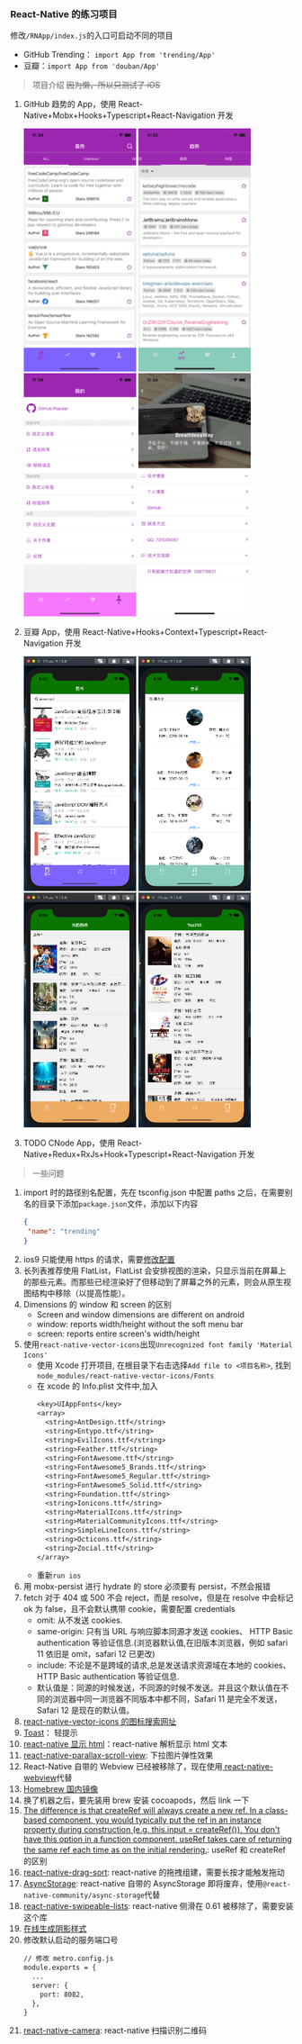 ### React-Native 的练习项目

修改`/RNApp/index.js`的入口可启动不同的项目

- GitHub Trending： `import App from 'trending/App'`
- 豆瓣：`import App from 'douban/App'`

> 项目介绍 ~~因为懒，所以只测试了 iOS~~

1. GitHub 趋势的 App，使用 React-Native+Mobx+Hooks+Typescript+React-Navigation 开发

   ![image](https://raw.githubusercontent.com/BreathlessWay/RNApp/master/screenshort/rn-github-popular.png)
   ![image](https://raw.githubusercontent.com/BreathlessWay/RNApp/master/screenshort/rn-github-trend.png)
   ![image](https://raw.githubusercontent.com/BreathlessWay/RNApp/master/screenshort/rn-github-me.png)
   ![image](https://raw.githubusercontent.com/BreathlessWay/RNApp/master/screenshort/rn-github-about.png)

2. 豆瓣 App，使用 React-Native+Hooks+Context+Typescript+React-Navigation 开发

   ![image](https://raw.githubusercontent.com/BreathlessWay/RNApp/master/screenshort/rn-douban-book.png)
   ![image](https://raw.githubusercontent.com/BreathlessWay/RNApp/master/screenshort/rn-douban-music.png)
   ![image](https://raw.githubusercontent.com/BreathlessWay/RNApp/master/screenshort/rn-douban-movie-hot.png)
   ![image](https://raw.githubusercontent.com/BreathlessWay/RNApp/master/screenshort/rn-doouban-movie-top.png)

3. TODO CNode App，使用 React-Native+Redux+RxJs+Hook+Typescript+React-Navigation 开发

> 一些问题

1. import 时的路径别名配置，先在 tsconfig.json 中配置 paths 之后，在需要别名的目录下添加`package.json`文件，添加以下内容
   ```json
   {
   	"name": "trending"
   }
   ```
2. ios9 只能使用 https 的请求，需要[修改配置](https://segmentfault.com/a/1190000002933776)
3. 长列表推荐使用 FlatList，FlatList 会安排视图的渲染，只显示当前在屏幕上的那些元素。而那些已经渲染好了但移动到了屏幕之外的元素，则会从原生视图结构中移除（以提高性能）。
4. Dimensions 的 window 和 screen 的区别
   - Screen and window dimensions are different on android
   - window: reports width/height without the soft menu bar
   - screen: reports entire screen's width/height
5. 使用`react-native-vector-icons`出现`Unrecognized font family 'Material Icons'`
   - 使用 Xcode 打开项目, 在根目录下右击选择`Add file to <项目名称>`, 找到`node_modules/react-native-vector-icons/Fonts`
   - 在 xcode 的 Info.plist 文件中,加入
     ```
     <key>UIAppFonts</key>
     <array>
       <string>AntDesign.ttf</string>
       <string>Entypo.ttf</string>
       <string>EvilIcons.ttf</string>
       <string>Feather.ttf</string>
       <string>FontAwesome.ttf</string>
       <string>FontAwesome5_Brands.ttf</string>
       <string>FontAwesome5_Regular.ttf</string>
       <string>FontAwesome5_Solid.ttf</string>
       <string>Foundation.ttf</string>
       <string>Ionicons.ttf</string>
       <string>MaterialIcons.ttf</string>
       <string>MaterialCommunityIcons.ttf</string>
       <string>SimpleLineIcons.ttf</string>
       <string>Octicons.ttf</string>
       <string>Zocial.ttf</string>
     </array>
     ```
   - 重新`run ios`
6. 用 mobx-persist 进行 hydrate 的 store 必须要有 persist，不然会报错
7. fetch 对于 404 或 500 不会 reject，而是 resolve，但是在 resolve 中会标记 ok 为 false，且不会默认携带 cookie，需要配置 credentials
   - omit: 从不发送 cookies.
   - same-origin: 只有当 URL 与响应脚本同源才发送 cookies、 HTTP Basic authentication 等验证信息.(浏览器默认值,在旧版本浏览器，例如 safari 11 依旧是 omit，safari 12 已更改)
   - include: 不论是不是跨域的请求,总是发送请求资源域在本地的 cookies、 HTTP Basic authentication 等验证信息.
   - 默认值是：同源的时候发送，不同源的时候不发送。并且这个默认值在不同的浏览器中同一浏览器不同版本中都不同，Safari 11 是完全不发送，Safari 12 是现在的默认值。
8. [react-native-vector-icons 的图标搜索网址](https://oblador.github.io/react-native-vector-icons/)
9. [Toast](https://github.com/crazycodeboy/react-native-easy-toast)： 轻提示
10. [react-native 显示 html](https://github.com/jsdf/react-native-htmlview)：react-native 解析显示 html 文本
11. [react-native-parallax-scroll-view](https://github.com/i6mi6/react-native-parallax-scroll-view): 下拉图片弹性效果
12. React-Native 自带的 Webview 已经被移除了，现在使用[
    react-native-webview](https://github.com/react-native-community/react-native-webview)代替
13. [Homebrew 国内镜像](https://lug.ustc.edu.cn/wiki/mirrors/help/brew.git)
14. 换了机器之后，要先装用 brew 安装 cocoapods，然后 link 一下
15. [The difference is that createRef will always create a new ref. In a class-based component, you would typically put the ref in an instance property during construction (e.g. this.input = createRef()). You don't have this option in a function component. useRef takes care of returning the same ref each time as on the initial rendering.](https://stackoverflow.com/questions/54620698/whats-the-difference-between-useref-and-createref): useRef 和 createRef 的区别
16. [react-native-drag-sort](https://github.com/mochixuan/react-native-drag-sort): react-native 的拖拽组建，需要长按才能触发拖动
17. [AsyncStorage](https://github.com/react-native-community/async-storage): react-native 自带的 AsyncStorage 即将废弃，使用`@react-native-community/async-storage`代替
18. [react-native-swipeable-lists](https://github.com/nicastelo/react-native-swipeable-lists): react-native 侧滑在 0.61 被移除了，需要安装这个库
19. [在线生成阴影样式](https://ethercreative.github.io/react-native-shadow-generator/)
20. 修改默认启动的服务端口号
    ```
    // 修改 metro.config.js
    module.exports = {
      ...
      server: {
        port: 8082,
      },
    }
    ```
21. [react-native-camera](https://react-native-community.github.io/react-native-camera/docs/installation.html): react-native 扫描识别二维码
